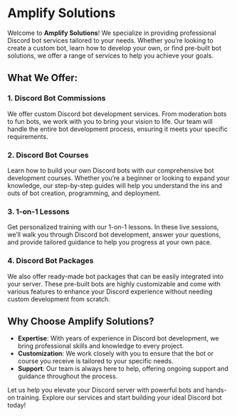 # Amplify Solutions

Welcome to **Amplify Solutions**! We specialize in providing professional Discord bot services tailored to your needs. Whether you’re looking to create a custom bot, learn how to develop your own, or find pre-built bot solutions, we offer a range of services to help you achieve your goals. 

## What We Offer:

### 1. **Discord Bot Commissions**
   We offer custom Discord bot development services. From moderation bots to fun bots, we work with you to bring your vision to life. Our team will handle the entire bot development process, ensuring it meets your specific requirements.

### 2. **Discord Bot Courses**
   Learn how to build your own Discord bots with our comprehensive bot development courses. Whether you’re a beginner or looking to expand your knowledge, our step-by-step guides will help you understand the ins and outs of bot creation, programming, and deployment.

### 3. **1-on-1 Lessons**
   Get personalized training with our 1-on-1 lessons. In these live sessions, we’ll walk you through Discord bot development, answer your questions, and provide tailored guidance to help you progress at your own pace.

### 4. **Discord Bot Packages**
   We also offer ready-made bot packages that can be easily integrated into your server. These pre-built bots are highly customizable and come with various features to enhance your Discord experience without needing custom development from scratch.

## Why Choose Amplify Solutions?
   - **Expertise**: With years of experience in Discord bot development, we bring professional skills and knowledge to every project.
   - **Customization**: We work closely with you to ensure that the bot or course you receive is tailored to your specific needs.
   - **Support**: Our team is always here to help, offering ongoing support and guidance throughout the process.

Let us help you elevate your Discord server with powerful bots and hands-on training. Explore our services and start building your ideal Discord bot today!

